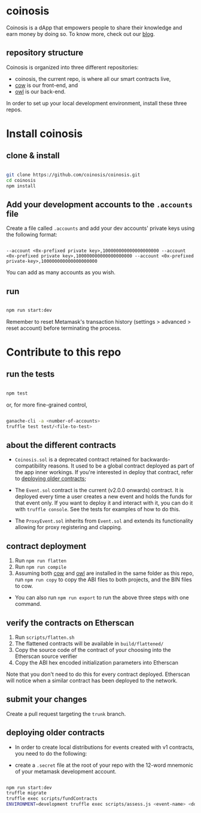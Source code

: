 # coinosis

Coinosis is a dApp that empowers people to share their knowledge and earn money by doing so. To know more, check out our [blog](https://medium.com/coinosis).

## repository structure

Coinosis is organized into three different repositories:

* coinosis, the current repo, is where all our smart contracts live,
* [cow](https://github.com/coinosis/cow) is our front-end, and
* [owl](https://github.com/coinosis/owl) is our back-end.

In order to set up your local development environment, install these three repos.

# Install coinosis

## clone & install

```bash

git clone https://github.com/coinosis/coinosis.git
cd coinosis
npm install

```

## Add your development accounts to the `.accounts` file

Create a file called `.accounts` and add your dev accounts' private keys using the following format:

```

--account <0x-prefixed private key>,100000000000000000000 --account <0x-prefixed private key>,100000000000000000000 --account <0x-prefixed private-key>,100000000000000000000

```

You can add as many accounts as you wish.

## run

```bash

npm run start:dev

```

Remember to reset Metamask's transaction history (settings > advanced > reset account) before terminating the process.

# Contribute to this repo

## run the tests

```bash

npm test

```

or, for more fine-grained control,

```bash

ganache-cli -a <number-of-accounts>
truffle test test/<file-to-test>

```

## about the different contracts

* `Coinosis.sol` is a deprecated contract retained for backwards-compatibility reasons. It used to be a global contract deployed as part of the app inner workings. If you're interested in deploy that contract, refer to [deploying older contracts](#deploying-older-contracts);

* The `Event.sol` contract is the current (v2.0.0 onwards) contract. It is deployed every time a user creates a new event and holds the funds for that event only. If you want to deploy it and interact with it, you can do it with `truffle console`. See the tests for examples of how to do this.

* The `ProxyEvent.sol` inherits from `Event.sol` and extends its functionality allowing for proxy registering and clapping.

## contract deployment

1. Run `npm run flatten`
2. Run `npm run compile`
3. Assuming both [cow](https://github.com/coinosis/cow) and [owl](https://github.com/coinosis/owl) are installed in the same folder as this repo, run `npm run copy` to copy the ABI files to both projects, and the BIN files to cow.

* You can also run `npm run export` to run the above three steps with one command.

## verify the contracts on Etherscan

1. Run `scripts/flatten.sh`
2. The flattened contracts will be available in `build/flattened/`
3. Copy the source code of the contract of your choosing into the Etherscan source verifier
4. Copy the ABI hex encoded initialization parameters into Etherscan

Note that you don't need to do this for every contract deployed. Etherscan will notice when a similar contract has been deployed to the network.

## submit your changes

Create a pull request targeting the `trunk` branch.

## deploying older contracts

* In order to create local distributions for events created with v1 contracts, you need to do the following:

* create a `.secret` file at the root of your repo with the 12-word mnemonic of your metamask development account.

```bash

npm run start:dev
truffle migrate
truffle exec scripts/fundContracts
ENVIRONMENT=development truffle exec scripts/assess.js <event-name> <dollar-amount-per-person> --network development

```
